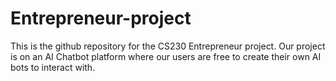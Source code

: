 # Entrepreneur-project
This is the github repository for the CS230 Entrepreneur project.
Our project is on an AI Chatbot platform where our users are free to create their own AI bots to interact with.
